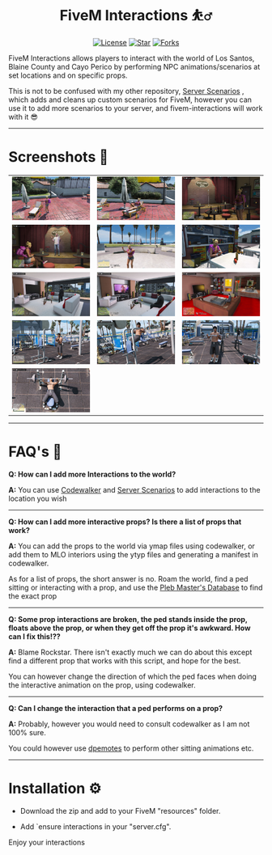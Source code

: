 <h1 align="center">FiveM Interactions ⛹️‍♂️</h1>


<p align="center">
  <a href="https://github.com/TayMcKenzieNZ/fivem-interactions"><img src="https://img.shields.io/badge/license-GPL--3.0-blue.svg" alt="License"></a>
  <a href="https://github.com/TayMcKenzieNZ/fivem-interactions"><img src="https://img.shields.io/github/stars/TayMcKenzieNZ/fivem-interactions.svg?style=social" alt="Star"></a>
  <a href="https://github.com/TayMcKenzieNZ/fivem-interactions"><img src="https://img.shields.io/github/forks/TayMcKenzieNZ/fivem-interactions.svg?style=social&label=Forks" alt="Forks"></a>
</p>


FiveM Interactions allows players to interact with the world of Los Santos, Blaine County and Cayo Perico by performing NPC animations/scenarios at set locations and on specific props.




This is not to be confused with my other repository, [Server Scenarios](https://github.com/TayMcKenzieNZ/server_scenarios) , which adds and cleans up custom scenarios for FiveM, however you can use it to add more scenarios to your server, and fivem-interactions will work with it 😎


------------------------------------------

# Screenshots 📸

| | | |
|-|-|-|
| <img src="/Screenshots/a.jpg" width="250"> | <img src="/Screenshots/b.jpg" width="250"> | <img src="/Screenshots/c.jpg" width="250"> |
| <img src="/Screenshots/d.jpg" width="250"> | <img src="/Screenshots/e.jpg" width="250"> | <img src="/Screenshots/f.jpg" width="250"> |
| <img src="/Screenshots/g.jpg" width="250"> | <img src="/Screenshots/h.jpg" width="250"> | <img src="/Screenshots/i.jpg" width="250"> |
| <img src="/Screenshots/j.jpg" width="250"> | <img src="/Screenshots/k.jpg" width="250"> | <img src="/Screenshots/l.jpg" width="250"> |
| <img src="/Screenshots/m.jpg" width="250"> |


------------------------------------------

# FAQ's 📝

**Q: How can I add more Interactions to the world?**

**A:** You can use [Codewalker](https://discord.gg/CxaFxZ7yux) and [Server Scenarios](https://github.com/TayMcKenzieNZ/server_scenarios) to add interactions to the location you wish

------------------------------------------

**Q: How can I add more interactive props? Is there a list of props that work?**

**A:** You can add the props to the world via ymap files using codewalker, or add them to MLO interiors using the ytyp files and generating a manifest in codewalker. 

As for a list of props, the short answer is no. Roam the world, find a ped sitting or interacting with a prop, and use the [Pleb Master's Database](https://forge.plebmasters.de/objects) to find the exact prop

------------------------------------------

**Q: Some prop interactions are broken, the ped stands inside the prop, floats above the prop, or when they get off the prop it's awkward. How can I fix this!??**

**A:** Blame Rockstar. There isn't exactly much we can do about this except find a different prop that works with this script, and hope for the best. 

You can however change the direction of which the ped faces when doing the interactive animation on the prop, using codewalker.

------------------------------------------

**Q: Can I change the interaction that a ped performs on a prop?**

**A:** Probably, however you would need to consult codewalker as I am not 100% sure.

You could however use [dpemotes](https://github.com/TayMcKenzieNZ/dpemotes) to perform other sitting animations etc. 

------------------------------------------

# Installation ⚙️

- Download the zip and add to your FiveM "resources" folder.

- Add `ensure interactions in your "server.cfg". 

Enjoy your interactions





